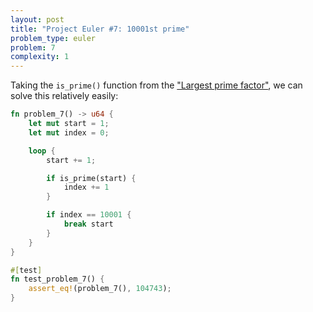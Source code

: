 ```yaml
---
layout: post
title: "Project Euler #7: 10001st prime"
problem_type: euler
problem: 7
complexity: 1
---
```


Taking the `is_prime()` function from the ["Largest prime factor"](/2021/10/23/project-euler-3-largest-prime-factor.html), we can solve this relatively easily:

```rust
fn problem_7() -> u64 {
    let mut start = 1;
    let mut index = 0;

    loop {
        start += 1;

        if is_prime(start) {
            index += 1
        }

        if index == 10001 {
            break start
        }
    }
}

#[test]
fn test_problem_7() {
    assert_eq!(problem_7(), 104743);
}
```
